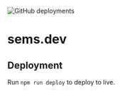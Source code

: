 ![GitHub deployments](https://img.shields.io/github/deployments/semspanhaak/sems.dev/github-pages?label=deployment)

# sems.dev

## Deployment

Run `npm run deploy` to deploy to live.
